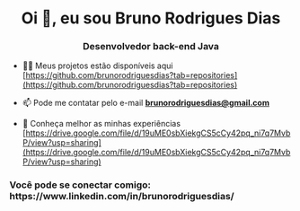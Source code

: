 <h1 align="center">Oi 👋, eu sou Bruno Rodrigues Dias</h1>
<h3 align="center">Desenvolvedor back-end Java</h3>

- 👨‍💻 Meus projetos estão disponíveis aqui [https://github.com/brunorodriguesdias?tab=repositories](https://github.com/brunorodriguesdias?tab=repositories)

- 📫 Pode me contatar pelo e-mail **brunorodriguesdias@gmail.com**

- 📄 Conheça melhor as minhas experiências [https://drive.google.com/file/d/19uME0sbXiekgCS5cCy42pq_ni7q7MvbP/view?usp=sharing](https://drive.google.com/file/d/19uME0sbXiekgCS5cCy42pq_ni7q7MvbP/view?usp=sharing)

<h3 align="left">Você pode se conectar comigo: https://www.linkedin.com/in/brunorodriguesdias/</h3>
<p align="left">
</p>


 
